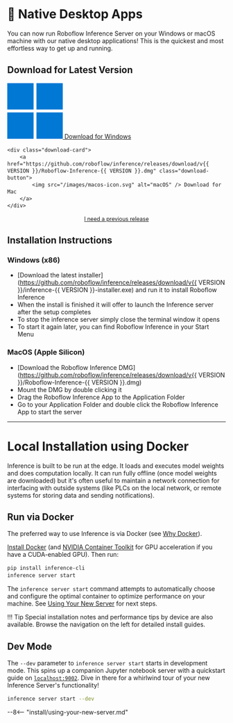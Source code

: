 # 🚀 Native Desktop Apps

You can now run Roboflow Inference Server on your Windows or macOS machine with our native desktop applications! This is the quickest and most effortless way to get up and running.

## Download for Latest Version

<div class="download-container">
    <div class="download-card">
        <a href="https://github.com/roboflow/inference/releases/download/v{{ VERSION }}/inference-{{ VERSION }}-installer.exe" class="download-button">
            <img src="/images/windows-icon.svg" alt="Windows" /> Download for Windows
        </a>
    </div>
    
    <div class="download-card">
        <a href="https://github.com/roboflow/inference/releases/download/v{{ VERSION }}/Roboflow-Inference-{{ VERSION }}.dmg" class="download-button">
            <img src="/images/macos-icon.svg" alt="macOS" /> Download for Mac
        </a>
    </div>
</div>

<p style="text-align: center; font-size: 0.9em; margin-top: 1rem;">
    <a href="https://github.com/roboflow/inference/releases" >I need a previous release</a>
</p>

## Installation Instructions

### Windows (x86)
 - [Download the latest installer](https://github.com/roboflow/inference/releases/download/v{{ VERSION }}/inference-{{ VERSION }}-installer.exe) and run it to install Roboflow Inference
 - When the install is finished it will offer to launch the Inference server after the setup completes
 - To stop the inference server simply close the terminal window it opens
 - To start it again later, you can find Roboflow Inference in your Start Menu

### MacOS (Apple Silicon)
 - [Download the Roboflow Inference DMG](https://github.com/roboflow/inference/releases/download/v{{ VERSION }}/Roboflow-Inference-{{ VERSION }}.dmg) 
 - Mount the DMG by double clicking it
 - Drag the Roboflow Inference App to the Application Folder
 - Go to your Application Folder and double click the Roboflow Inference App to start the server




---

# Local Installation using Docker

Inference is built to be run at the edge. It loads and executes model
weights and does computation locally. It can run fully offline (once
model weights are downloaded) but it's often useful to maintain a
network connection for interfacing with outside systems (like PLCs on
the local network, or remote systems for storing data and sending
notifications).

## Run via Docker

The preferred way to use Inference is via Docker
(see [Why Docker](/understand/architecture.md#why-docker)).

[Install Docker](https://docs.docker.com/engine/install/) (and
[NVIDIA Container Toolkit](https://docs.nvidia.com/datacenter/cloud-native/container-toolkit/latest/install-guide.html)
for GPU acceleration if you have a CUDA-enabled GPU). Then run:

```bash
pip install inference-cli
inference server start
```

The `inference server start` command attempts to automatically choose
and configure the optimal container to optimize performance on your machine.
See [Using Your New Server](#using-your-new-server) for next steps.

!!! Tip
    Special installation notes and performance tips by device are also available.
    Browse the navigation on the left for detailed install guides.

## Dev Mode

The `--dev` parameter to `inference server start` starts in development mode.
This spins up a companion Jupyter notebook server with a quickstart guide on
[`localhost:9002`](http://localhost:9002). Dive in there for a whirlwind tour
of your new Inference Server's functionality!

```bash
inference server start --dev
```

--8<-- "install/using-your-new-server.md"